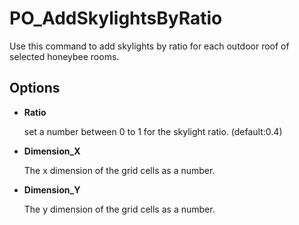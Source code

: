 # PO_AddSkylightsByRatio

Use this command to add skylights by ratio for each outdoor roof of selected honeybee rooms.

## Options

* **Ratio**

  set a number between 0 to 1 for the skylight ratio. (default:0.4)

* **Dimension_X**

  The x dimension of the grid cells as a number.

* **Dimension_Y**

  The y dimension of the grid cells as a number.

